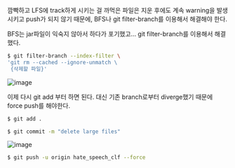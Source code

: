 깜빡하고 LFS에 track하게 시키는 걸 까먹은 파일은 지운 후에도 계속 warning을 발생시키고 push가 되지 않기 때문에,
BFS나 git filter-branch를 이용해서 해결해야 한다.

BFS는 jar파일이 익숙지 않아서 하다가 포기했고...
git filter-branch를 이용해서 해결했다.

```bash
$ git filter-branch --index-filter \
'git rm --cached --ignore-unmatch \
 {삭제할 파일}'
  ```
 ![image](https://user-images.githubusercontent.com/73813367/123588991-8d3d6c80-d823-11eb-8145-898df108b0c0.png)

 
 이제 다시 git add 부터 하면 된다.
 대신 기존 branch로부터 diverge했기 때문에 force push를 해야한다.
 ```bash
 $ git add .
 ```
  ```bash
 $ git commit -m "delete large files"
 ```
 ![image](https://user-images.githubusercontent.com/73813367/123589105-b100b280-d823-11eb-9ff1-300102bf59c0.png)

 
  ```bash
 $ git push -u origin hate_speech_clf --force
 ```
  
